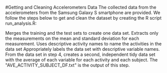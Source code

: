 #Getting and Cleaning Accelerometers Data
The collected data from the accelerometers from the Samsung Galaxy S smartphone are provided. We follow the steps below to get and clean the dataset by creating the R script run_analysis.R:

Merges the training and the test sets to create one data set.
Extracts only the measurements on the mean and standard deviation for each measurement.
Uses descriptive activity names to name the activities in the data set
Appropriately labels the data set with descriptive variable names.
From the data set in step 4, creates a second, independent tidy data set with the average of each variable for each activity and each subject. The "AVE_ACTIVITY_SUBJECT_DF.txt" is the output of this step.
